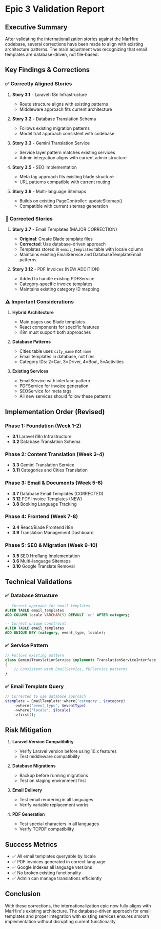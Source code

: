 # Epic 3 Validation Report

## Executive Summary

After validating the internationalization stories against the MarHire codebase, several corrections have been made to align with existing architecture patterns. The main adjustment was recognizing that email templates are database-driven, not file-based.

## Key Findings & Corrections

### ✅ **Correctly Aligned Stories**

1. **Story 3.1** - Laravel i18n Infrastructure
   - Route structure aligns with existing patterns
   - Middleware approach fits current architecture

2. **Story 3.2** - Database Translation Schema  
   - Follows existing migration patterns
   - Model trait approach consistent with codebase

3. **Story 3.3** - Gemini Translation Service
   - Service layer pattern matches existing services
   - Admin integration aligns with current admin structure

4. **Story 3.5** - SEO Implementation
   - Meta tag approach fits existing blade structure
   - URL patterns compatible with current routing

5. **Story 3.6** - Multi-language Sitemaps
   - Builds on existing PageController::updateSitemap()
   - Compatible with current sitemap generation

### 🔄 **Corrected Stories**

1. **Story 3.7** - Email Templates (MAJOR CORRECTION)
   - **Original**: Create Blade template files
   - **Corrected**: Use database-driven approach
   - Templates stored in `email_templates` table with locale column
   - Maintains existing EmailService and DatabaseTemplateEmail patterns

2. **Story 3.12** - PDF Invoices (NEW ADDITION)
   - Added to handle existing PDFService
   - Category-specific invoice templates
   - Maintains existing category ID mapping

### ⚠️ **Important Considerations**

1. **Hybrid Architecture**
   - Main pages use Blade templates
   - React components for specific features
   - i18n must support both approaches

2. **Database Patterns**
   - Cities table uses `city_name` not `name`
   - Email templates in database, not files
   - Category IDs: 2=Car, 3=Driver, 4=Boat, 5=Activities

3. **Existing Services**
   - EmailService with interface pattern
   - PDFService for invoice generation
   - SEOService for meta tags
   - All new services should follow these patterns

## Implementation Order (Revised)

### Phase 1: Foundation (Week 1-2)
- **3.1** Laravel i18n Infrastructure
- **3.2** Database Translation Schema

### Phase 2: Content Translation (Week 3-4)
- **3.3** Gemini Translation Service
- **3.11** Categories and Cities Translation

### Phase 3: Email & Documents (Week 5-6)
- **3.7** Database Email Templates (CORRECTED)
- **3.12** PDF Invoice Templates (NEW)
- **3.8** Booking Language Tracking

### Phase 4: Frontend (Week 7-8)
- **3.4** React/Blade Frontend i18n
- **3.9** Translation Management Dashboard

### Phase 5: SEO & Migration (Week 9-10)
- **3.5** SEO Hreflang Implementation
- **3.6** Multi-language Sitemaps
- **3.10** Google Translate Removal

## Technical Validations

### ✅ **Database Structure**
```sql
-- Correct approach for email templates
ALTER TABLE email_templates 
ADD COLUMN locale VARCHAR(5) DEFAULT 'en' AFTER category;

-- Correct unique constraint
ALTER TABLE email_templates 
ADD UNIQUE KEY (category, event_type, locale);
```

### ✅ **Service Pattern**
```php
// Follows existing pattern
class GeminiTranslationService implements TranslationServiceInterface
{
    // Consistent with EmailService, PDFService patterns
}
```

### ✅ **Email Template Query**
```php
// Corrected to use database approach
$template = EmailTemplate::where('category', $category)
    ->where('event_type', $eventType)
    ->where('locale', $locale)
    ->first();
```

## Risk Mitigation

1. **Laravel Version Compatibility**
   - Verify Laravel version before using 10.x features
   - Test middleware compatibility

2. **Database Migrations**
   - Backup before running migrations
   - Test on staging environment first

3. **Email Delivery**
   - Test email rendering in all languages
   - Verify variable replacement works

4. **PDF Generation**
   - Test special characters in all languages
   - Verify TCPDF compatibility

## Success Metrics

- ✅ All email templates queryable by locale
- ✅ PDF invoices generated in correct language
- ✅ Google indexes all language versions
- ✅ No broken existing functionality
- ✅ Admin can manage translations efficiently

## Conclusion

With these corrections, the internationalization epic now fully aligns with MarHire's existing architecture. The database-driven approach for email templates and proper integration with existing services ensures smooth implementation without disrupting current functionality.